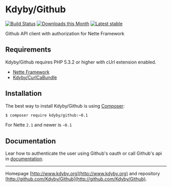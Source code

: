 Kdyby/Github
======

[![Build Status](https://travis-ci.org/Kdyby/Github.svg?branch=master)](https://travis-ci.org/Kdyby/Github)
[![Downloads this Month](https://img.shields.io/packagist/dm/Kdyby/Github.svg)](https://packagist.org/packages/Kdyby/Github)
[![Latest stable](https://img.shields.io/packagist/v/Kdyby/Github.svg)](https://packagist.org/packages/Kdyby/Github)

Github API client with authorization for Nette Framework


Requirements
------------

Kdyby/Github requires PHP 5.3.2 or higher with cUrl extension enabled.

- [Nette Framework](https://github.com/nette/nette)
- [Kdyby/CurlCaBundle](https://github.com/Kdyby/CurlCaBundle)


Installation
------------

The best way to install Kdyby/Github is using  [Composer](http://getcomposer.org/):

```sh
$ composer require kdyby/github:~0.1
```

For Nette `2.1` and newer is `~0.1`


Documentation
------------

Lear how to authenticate the user using Github's oauth or call Github's api in [documentation](https://github.com/Kdyby/Github/blob/master/docs/en/index.md).



-----

Homepage [http://www.kdyby.org](http://www.kdyby.org) and repository [http://github.com/Kdyby/Github](http://github.com/Kdyby/Github).
